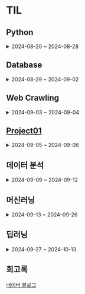 # TIL

## Python

<details>
  
<summary>2024-08-20 ~ 2024-08-28</summary>
 
- 2024.08.20 [자료형, 변수, 입력](./TIL/Python/2024_08_20_Python01.md)

- 2024.08.21 [조건문, 반복문, 딕셔너리](./TIL/Python/2024_08_21_Python02.md)

- 2024.08.22 [while문, 함수](./TIL/Python/2024_08_22_Python03.md)

- 2024.08.23 [lambda, 예외처리](./TIL/Python/2024_08_23_Python04.md)

- 2024.08.26 [모듈, 외부 모듈, 클래스](./TIL/Python/2024_08_26_Python05.md)

- 2024.08.27 [클래스 활용, private 변수, 상속](./TIL/Python/2024_08_27_Python06.md)
  
- 2024.08.28 [pandas, numpy, 응용 프로젝트](./TIL/Python/2024_08_28_Python07.md)
  
</details>

## Database

<details>
  
<summary>2024-08-29 ~ 2024-09-02</summary>
  
- 2024.08.29 [데이터베이스 개요](./TIL/Database/2024_08_29_Database01.md)

- 2024.08.30 [SQL 기본, 문법](./TIL/Database/2024_08_30_Database02.md)
  
- 2024.09.02 [SQL 고급 문법 (데이터 형식, 조인)](./TIL/Database/2024_09_02_Database03.md)

</details>

## Web Crawling

<details>
  
<summary>2024-09-03 ~ 2024-09-04</summary>
  
- 2024.09.03 [API 사용, 정적 웹 크롤링, 데이터베이스 저장](./TIL/Web_Crawling/2024_09_03_Web_Crawling_01.md)

- 2024.09.04 [동적 크롤링](./TIL/Web_Crawling/2024_09_04_Web_Crawling_02.md)

</details>

## [Project01](https://github.com/SKNETWORKS-FAMILY-AICAMP/SKN05-1nd-2Team)

<details>
  
<summary>2024-09-05 ~ 2024-09-06</summary>
  
- 2024.09.05 [Project01](./Project/01/2024_09_05_Project01.md)

- 2024.09.06 https://github.com/SKNETWORKS-FAMILY-AICAMP/SKN05-1nd-2Team

</details>

## 데이터 분석

<details>
  
<summary>2024-09-09 ~ 2024-09-12</summary>
  
- 2024.09.09 [Pandas 자료 구조, 인덱스 활용, 산술연산](./TIL/데이터_분석/2024_09_09_데이터_분석01.md)

- 2024.09.10 [데이터 사전 처리, 누락 데이터, 중복 데이터, 정규화](./TIL/데이터_분석/2024_09_10_데이터_분석02.md)
  
- 2024.09.11 [시계열 데이터, 함수 매핑, 열 재구성, 그룹 연산](./TIL/데이터_분석/2024_09_11_데이터_분석03.md)
  
- 2024.09.12 [시각화, 그래프(선, 면적, 막대, 히스토그램, 산점도)](./TIL/데이터_분석/2024_09_12_데이터_분석04.md)

</details>

## 머신러닝

<details>
  
<summary>2024-09-13 ~ 2024-09-26</summary>

- 2024.09.13 [회귀 분석, KNN](./TIL/머신러닝/2024_09_13_머신러닝_01.md)

- 2024.09.19 [k-최근접 이웃 회귀, 선형 회귀, 규제, 로지스틱 회귀](./TIL/머신러닝/2024_09_19_머신러닝_02.md)

- 2024.09.20 [확률적 경사 하강법](./TIL/머신러닝/2024_09_20_머신러닝_03.md)
   
- 2024.09.23 [결정 트리, 그리드 서치, 랜덤 서치](./TIL/머신러닝/2024_09_23_머신러닝_04.md)
  
- 2024.09.24 [앙상블, 랜덤 포레스트, 부트스트랩](./TIL/머신러닝/2024_09_24_머신러닝_05.md)

- 2024.09.25 [주성분 분석(PCA)](./TIL/머신러닝/2024_09_25_머신러닝_06.md)
  
- 2024.09.26 [비지도 학습, K-Means 클러스터링, DBSCAN](./TIL/머신러닝/2024_09_26_머신러닝_07.md)

</details>

## 딥러닝

<details>
  
<summary>2024-09-27 ~ 2024-10-13</summary>

- 2024.09.27 [퍼셉트론, 역전파 알고리즘, 활성화 함수](./TIL/딥러닝/2024_09_27_딥러닝_01.md)
  
- 2024.09.30 [Checkpoint, EarlyStopping, 배치정규화, 전이학습](./TIL/딥러닝/2024_09_30_딥러닝_02.md)
  
- 2024.10.02 [합성곱, 패딩, 스트라이드](./TIL/딥러닝/2024_10_02_딥러닝_03.md)


</details>

## 회고록

  [네이버 블로그](https://blog.naver.com/ghzm888)

